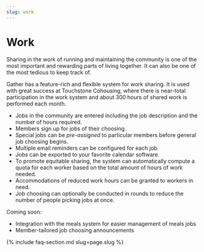 ```yaml
---
slug: work
---
```


# Work

Sharing in the work of running and maintaining the community is one of the most important and rewarding parts of
living together. It can also be one of the most tedious to keep track of.

Gather has a feature-rich and flexible system for work sharing. It is used with great success at Touchstone Cohousing,
where there is near-total participation in the work system and about 300 hours of shared work is performed each month.

* Jobs in the community are entered including the job description and the number of hours required.
* Members sign up for jobs of their choosing.
* Special jobs can be _pre-assigned_ to particular members before general job choosing begins.
* Multiple email reminders can be configured for each job.
* Jobs can be exported to your favorite calendar software.
* To promote equitable sharing, the system can automatically compute a quota for each worker based on the total amount of hours of work needed.
* Accommodations of reduced work hours can be granted to workers in need.
* Job choosing can optionally be conducted in rounds to reduce the number of people picking jobs at once.

Coming soon:

* Integration with the meals system for easier management of meals jobs
* Member-tailored job choosing announcements

{% include faq-section.md slug=page.slug %}

